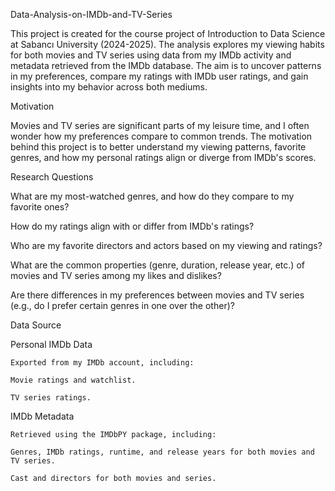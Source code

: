 Data-Analysis-on-IMDb-and-TV-Series

  This project is created for the course project of Introduction to Data Science at Sabancı University (2024-2025).
  The analysis explores my viewing habits for both movies and TV series using data from my IMDb activity and metadata retrieved from the IMDb database.
  The aim is to uncover patterns in my preferences, compare my ratings with IMDb user ratings, and gain insights into my behavior across both mediums.

Motivation

  Movies and TV series are significant parts of my leisure time, and I often wonder how my preferences compare to common trends.
  The motivation behind this project is to better understand my viewing patterns, favorite genres, and how my personal ratings align or diverge from IMDb's scores.

Research Questions

  What are my most-watched genres, and how do they compare to my favorite ones?
  
  How do my ratings align with or differ from IMDb's ratings?
  
  Who are my favorite directors and actors based on my viewing and ratings?
  
  What are the common properties (genre, duration, release year, etc.) of movies and TV series among my likes and dislikes?
  
  Are there differences in my preferences between movies and TV series (e.g., do I prefer certain genres in one over the other)?
  
  
Data Source

  Personal IMDb Data
  
    Exported from my IMDb account, including:
    
    Movie ratings and watchlist.
    
    TV series ratings.
    
  IMDb Metadata
  
    Retrieved using the IMDbPY package, including:
    
    Genres, IMDb ratings, runtime, and release years for both movies and TV series.
    
    Cast and directors for both movies and series.
